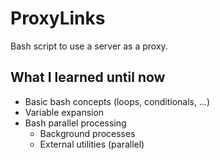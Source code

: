 # ProxyLinks
Bash script to use a server as a proxy.


## What I learned until now
- Basic bash concepts (loops, conditionals, ...)
- Variable expansion
- Bash parallel processing
  - Background processes
  - External utilities (parallel)
